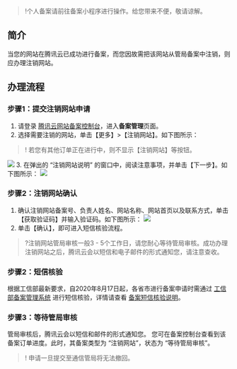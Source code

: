 
>!个人备案请前往备案小程序进行操作。给您带来不便，敬请谅解。
>
## 简介
当您的网站在腾讯云已成功进行备案，而您因故需把该网站从管局备案中注销，则应办理注销网站。

## 办理流程

### 步骤1：提交注销网站申请

1. 请登录 [腾讯云网站备案控制台](https://console.cloud.tencent.com/beian)，进入**备案管理**页面。
2. 选择需要注销的网站，单击【更多】>【注销网站】。如下图所示：
>! 若您有其他订单正在进行中，则不显示【注销网站】等按钮。
>
![](https://main.qcloudimg.com/raw/07025f720f5205cde653f5a190a5df70.png)
3. 在弹出的 “注销网站说明” 的窗口中，阅读注意事项，并单击【下一步】。如下图所示：
![](https://main.qcloudimg.com/raw/de7835fd29d2e389b65ec582bb097abc.png)



### 步骤2：注销网站确认
1. 确认注销网站备案号、负责人姓名、网站名称、网站首页以及联系方式，单击【获取验证码】并输入验证码。如下图所示：
![](https://main.qcloudimg.com/raw/8127a476b90ce2a25b5b4a846a3f81e5.png)
2. 单击【确认】，即可进入短信核验流程。
>?注销网站管局审核一般3 - 5个工作日，请您耐心等待管局审核。成功办理注销网站之后，腾讯云会以短信和电子邮件的形式通知您，请注意查收。

### 步骤2：短信核验
根据工信部最新要求，自2020年8月17日起，各省市进行备案申请时需通过 [工信部备案管理系统](https://beian.miit.gov.cn/) 进行短信核验，详情请查看 [备案短信核验说明](https://cloud.tencent.com/document/product/243/13435)。

### 步骤3：等待管局审核
管局审核后，腾讯云会以短信和邮件的形式通知您。
您可在备案控制台查看到该备案订单进度。此时，其备案类型为 “注销网站”，状态为 “等待管局审核”。
>! 申请一旦提交至通信管局将无法撤回。
>




